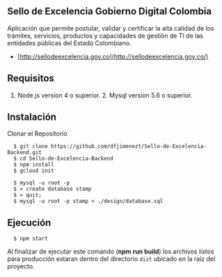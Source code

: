 ## Sello de Excelencia Gobierno Digital Colombia
Aplicación que permite postular, validar y certificar la alta calidad de los trámites, servicios, productos y capacidades de gestión de TI de las entidades públicas del Estado Colombiano.

* [http://sellodeexcelencia.gov.co](http://sellodeexcelencia.gov.co/)

## Requisitos
  1. Node.js version 4 o superior.
	2. Mysql version 5.6 o superior.

## Instalación
Clonar el Repositorio
```shell
  $ git clone https://github.com/dfjimenezt/Sello-de-Excelencia-Backend.git
  $ cd Sello-de-Excelencia-Backend
  $ npm install
  $ gcloud init
```

```shell
  $ mysql -u root -p
  $ > create database stamp
  $ > quit;
  $ mysql -u root -p stamp < ./design/database.sql
```


## Ejecución
```shell
  $ npm start
```
Al finalizar de ejecutar este comando (**npm run build**) los archivos listos para producción estaran dentro del directorio ```dist``` ubicado en la raíz del proyecto.
